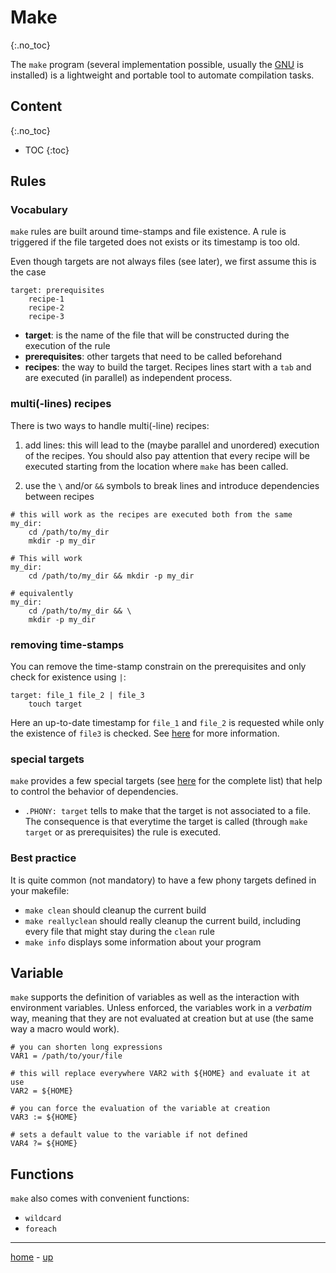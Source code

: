 # Make
{:.no_toc}

The `make` program (several implementation possible, usually the [GNU](https://www.gnu.org/software/make/manual/make.html) is installed) is a lightweight and portable tool to automate compilation tasks.

## Content
{:.no_toc}

* TOC
{:toc}

## Rules

### Vocabulary

`make` rules are built around time-stamps and file existence.
A rule is triggered if the file targeted does not exists or its timestamp is too old.

Even though targets are not always files (see later), we first assume this is the case

```make
target: prerequisites
    recipe-1
    recipe-2
    recipe-3
```

- **target**: is the name of the file that will be constructed during the execution of the rule
- **prerequisites**: other targets that need to be called beforehand
- **recipes**: the way to build the target. Recipes lines start with a `tab` and are executed (in parallel) as independent process.

### multi(-lines) recipes

There is two ways to handle multi(-line) recipes:

1. add lines: this will lead to the (maybe parallel and unordered) execution of the recipes. You should also pay attention that every recipe will be executed starting from the location where `make` has been called.

2. use the `\` and/or `&&` symbols to break lines and introduce dependencies between recipes


```make
# this will work as the recipes are executed both from the same 
my_dir:
    cd /path/to/my_dir
    mkdir -p my_dir

# This will work
my_dir:
    cd /path/to/my_dir && mkdir -p my_dir

# equivalently
my_dir:
    cd /path/to/my_dir && \
    mkdir -p my_dir
```

### removing time-stamps

You can remove the time-stamp constrain on the prerequisites and only check for existence using `|`:

```make
target: file_1 file_2 | file_3
    touch target
```

Here an up-to-date timestamp for `file_1` and `file_2` is requested while only the existence of `file3` is checked.
See [here](https://www.gnu.org/software/make/manual/html_node/Prerequisite-Types.html) for more information.

### special targets

`make` provides a few special targets (see [here](https://www.gnu.org/software/make/manual/html_node/Special-Targets.html) for the complete list) that help to control the behavior of dependencies.

- `.PHONY: target` tells to make that the target is not associated to a file. The consequence is that everytime the target is called (through `make target` or as prerequisites) the rule is executed.


### Best practice

It is quite common (not mandatory) to have a few phony targets defined in your makefile:

- `make clean` should cleanup the current build
- `make reallyclean` should really cleanup the current build, including every file that might stay during the `clean` rule
- `make info` displays some information about your program


## Variable

`make` supports the definition of variables as well as the interaction with environment variables. Unless enforced, the variables work in a _verbatim_ way, meaning that they are not evaluated at creation but at use (the same way a macro would work).

```make
# you can shorten long expressions
VAR1 = /path/to/your/file

# this will replace everywhere VAR2 with ${HOME} and evaluate it at use
VAR2 = ${HOME}

# you can force the evaluation of the variable at creation
VAR3 := ${HOME}

# sets a default value to the variable if not defined
VAR4 ?= ${HOME}
```

## Functions

`make` also comes with convenient functions:

- `wildcard`
- `foreach`


-----------------------------------------
[home](index.md) - [up](compilation/compilation.md)



